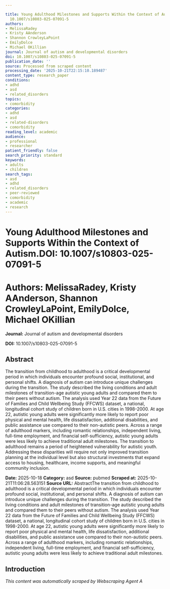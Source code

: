 ```yaml
---

title: Young Adulthood Milestones and Supports Within the Context of Autism.**DOI:**
  10.1007/s10803-025-07091-5
authors:
- MelissaRadey
- Kristy AAnderson
- Shannon CrowleyLaPoint
- EmilyDolce
- Michael OKillian
journal: Journal of autism and developmental disorders
doi: 10.1007/s10803-025-07091-5
publication_date: ''
source: Processed from scraped content
processing_date: '2025-10-21T22:15:10.189487'
content_type: research_paper
conditions:
- adhd
- asd
- related_disorders
topics:
- comorbidity
categories:
- adhd
- asd
- related-disorders
- comorbidity
reading_level: academic
audience:
- professional
- researcher
patient_friendly: false
search_priority: standard
keywords:
- adults
- children
search_tags:
- asd
- adhd
- related_disorders
- peer-reviewed
- comorbidity
- academic
- research
---
```




# Young Adulthood Milestones and Supports Within the Context of Autism.**DOI:** 10.1007/s10803-025-07091-5

# **Authors:** MelissaRadey, Kristy AAnderson, Shannon CrowleyLaPoint, EmilyDolce, Michael OKillian

**Journal:** Journal of autism and developmental disorders

**DOI:** 10.1007/s10803-025-07091-5

## Abstract

The transition from childhood to adulthood is a critical developmental period in which individuals encounter profound social, institutional, and personal shifts. A diagnosis of autism can introduce unique challenges during the transition. The study described the living conditions and adult milestones of transition-age autistic young adults and compared them to their peers without autism.
The analysis used Year 22 data from the Future of Families and Child Wellbeing Study (FFCWS) dataset, a national, longitudinal cohort study of children born in U.S. cities in 1998-2000.
At age 22, autistic young adults were significantly more likely to report poor physical and mental health, life dissatisfaction, additional disabilities, and public assistance use compared to their non-autistic peers. Across a range of adulthood markers, including romantic relationships, independent living, full-time employment, and financial self-sufficiency, autistic young adults were less likely to achieve traditional adult milestones.
The transition to adulthood remains a period of heightened vulnerability for autistic youth. Addressing these disparities will require not only improved transition planning at the individual level but also structural investments that expand access to housing, healthcare, income supports, and meaningful community inclusion.

**Date:** 2025-10-18
**Category:** asd
**Source:** pubmed
**Scraped at:** 2025-10-21T11:06:28.563151
**Source URL:**  AbstractThe transition from childhood to adulthood is a critical developmental period in which individuals encounter profound social, institutional, and personal shifts. A diagnosis of autism can introduce unique challenges during the transition. The study described the living conditions and adult milestones of transition-age autistic young adults and compared them to their peers without autism.
The analysis used Year 22 data from the Future of Families and Child Wellbeing Study (FFCWS) dataset, a national, longitudinal cohort study of children born in U.S. cities in 1998-2000.
At age 22, autistic young adults were significantly more likely to report poor physical and mental health, life dissatisfaction, additional disabilities, and public assistance use compared to their non-autistic peers. Across a range of adulthood markers, including romantic relationships, independent living, full-time employment, and financial self-sufficiency, autistic young adults were less likely to achieve traditional adult milestones.
## Introduction
*This content was automatically scraped by Webscraping Agent A*